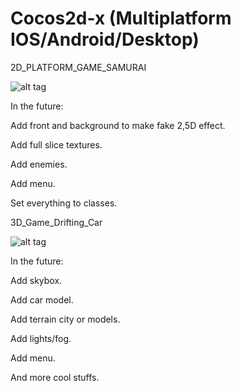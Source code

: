 # Cocos2d-x (Multiplatform IOS/Android/Desktop)

2D_PLATFORM_GAME_SAMURAI

![alt tag](http://s11.postimg.org/lhdwgw6zn/samurai.png)


In the future:

Add front and background to make fake 2,5D effect.

Add full slice textures.

Add enemies.

Add menu.

Set everything to classes.


3D_Game_Drifting_Car

![alt tag](http://s30.postimg.org/x9alawjfl/car.png)

In the future:

Add skybox.

Add car model.

Add terrain city or models.

Add lights/fog.

Add menu.

And more cool stuffs.



